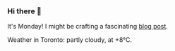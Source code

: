 ### Hi there :wave:

It's Monday! I might be crafting a fascinating [blog post](https://benjaminwuethrich.dev).

Weather in Toronto: partly cloudy, at +8°C.
